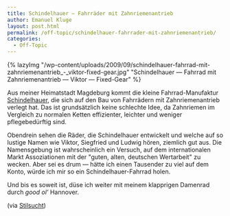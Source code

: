 ```yaml
---
title: Schindelhauer — Fahrräder mit Zahnriemenantrieb
author: Emanuel Kluge
layout: post.html
permalink: /off-topic/schindelhauer-fahrrader-mit-zahnriemenantrieb/
categories:
  - Off-Topic
---
```


{% lazyImg "/wp-content/uploads/2009/09/schindelhauer-fahrrad-mit-zahnriemenantrieb\_-\_viktor-fixed-gear.jpg" "Schindelhauer &mdash; Fahrrad mit Zahnriemenantrieb &mdash; Viktor &mdash; Fixed-Gear" %}

Aus meiner Heimatstadt Magdeburg kommt die kleine Fahrrad-Manufaktur [Schindelhauer][zahnriemenfahrrad], die sich auf den Bau von Fahrrädern mit Zahnriemenantrieb verlegt hat. Das ist grundsätzlich keine schlechte Idee, da Zahnriemen im Vergleich zu normalen Ketten effizienter, leichter und weniger pflegebedürftig sind.

Obendrein sehen die Räder, die Schindelhauer entwickelt und welche auf so lustige Namen wie Viktor, Siegfried und Ludwig hören, ziemlich gut aus. Die Namensgebung ist wahrscheinlich ein Versuch, auf dem internationalen Markt Assoziationen mit der "guten, alten, deutschen Wertarbeit" zu wecken. Aber sei es drum &mdash; hätte ich einen Tausender zu viel auf dem Konto, würde ich mir so ein Schindelhauer-Fahrrad holen.

Und bis es soweit ist, düse ich weiter mit meinem klapprigen Damenrad durch *good ol'* Hannover.

(via [Stilsucht][stilsucht])

[zahnriemenfahrrad]: http://www.zahnriemenfahrrad.de/
[stilsucht]: http://www.stilsucht.de/09/2009/schindelhauer-bikes-zahnriemenfahrrad/
